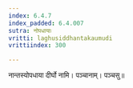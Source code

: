 ```yaml
---
index: 6.4.7
index_padded: 6.4.007
sutra: नोपधायाः
vritti: laghusiddhantakaumudi
vrittiindex: 300

---
```

नान्तस्योपधाया दीर्घो नामि। पञ्चानाम्। पञ्चसु॥